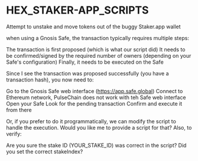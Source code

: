 # HEX_STAKER-APP_SCRIPTS
Attempt to unstake and move tokens out of the buggy Staker.app wallet

when using a Gnosis Safe, the transaction typically requires multiple steps:

The transaction is first proposed (which is what our script did)
It needs to be confirmed/signed by the required number of owners (depending on your Safe's configuration)
Finally, it needs to be executed on the Safe

Since I see the transaction was proposed successfully (you have a transaction hash), you now need to:

Go to the Gnosis Safe web interface (https://app.safe.global)
Connect to Ethereum network, PulseChain does not work with teh Safe web interface
Open your Safe
Look for the pending transaction
Confirm and execute it from there

Or, if you prefer to do it programmatically, we can modify the script to handle the execution. Would you like me to provide a script for that?
Also, to verify:

Are you sure the stake ID (YOUR_STAKE_ID) was correct in the script?
Did you set the correct stakeIndex?


